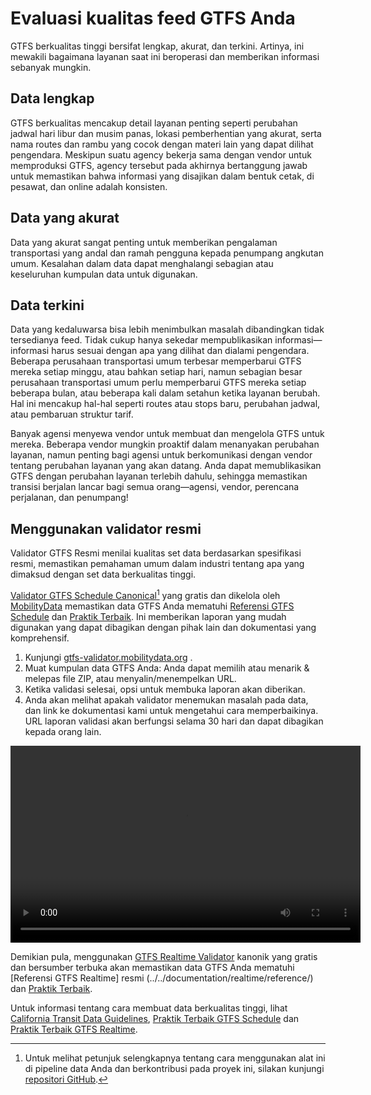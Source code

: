 # Evaluasi kualitas feed GTFS Anda 
 
 GTFS berkualitas tinggi bersifat lengkap, akurat, dan terkini. Artinya, ini mewakili bagaimana layanan saat ini beroperasi dan memberikan informasi sebanyak mungkin. 
 
## Data lengkap 
 
 GTFS berkualitas mencakup detail layanan penting seperti perubahan jadwal hari libur dan musim panas, lokasi pemberhentian yang akurat, serta nama routes dan rambu yang cocok dengan materi lain yang dapat dilihat pengendara. Meskipun suatu agency bekerja sama dengan vendor untuk memproduksi GTFS, agency tersebut pada akhirnya bertanggung jawab untuk memastikan bahwa informasi yang disajikan dalam bentuk cetak, di pesawat, dan online adalah konsisten. 
 
## Data yang akurat 
 
 Data yang akurat sangat penting untuk memberikan pengalaman transportasi yang andal dan ramah pengguna kepada penumpang angkutan umum. Kesalahan dalam data dapat menghalangi sebagian atau keseluruhan kumpulan data untuk digunakan. 
 
## Data terkini 
 
 Data yang kedaluwarsa bisa lebih menimbulkan masalah dibandingkan tidak tersedianya feed. Tidak cukup hanya sekedar mempublikasikan informasi—informasi harus sesuai dengan apa yang dilihat dan dialami pengendara. Beberapa perusahaan transportasi umum terbesar memperbarui GTFS mereka setiap minggu, atau bahkan setiap hari, namun sebagian besar perusahaan transportasi umum perlu memperbarui GTFS mereka setiap beberapa bulan, atau beberapa kali dalam setahun ketika layanan berubah. Hal ini mencakup hal-hal seperti routes atau stops baru, perubahan jadwal, atau pembaruan struktur tarif. 
 
 Banyak agensi menyewa vendor untuk membuat dan mengelola GTFS untuk mereka. Beberapa vendor mungkin proaktif dalam menanyakan perubahan layanan, namun penting bagi agensi untuk berkomunikasi dengan vendor tentang perubahan layanan yang akan datang. Anda dapat memublikasikan GTFS dengan perubahan layanan terlebih dahulu, sehingga memastikan transisi berjalan lancar bagi semua orang—agensi, vendor, perencana perjalanan, dan penumpang! 
 
## Menggunakan validator resmi 
 
 Validator GTFS Resmi menilai kualitas set data berdasarkan spesifikasi resmi, memastikan pemahaman umum dalam industri tentang apa yang dimaksud dengan set data berkualitas tinggi. 
 
 [Validator GTFS Schedule Canonical](https://gtfs-validator.mobilitydata.org/)[^1] yang gratis dan dikelola oleh [MobilityData](https://mobilitydata.org/) memastikan data GTFS Anda mematuhi [Referensi GTFS Schedule](../../documentation/schedule/reference/) dan [Praktik Terbaik](../../documentation/schedule/schedule_best_practices). Ini memberikan laporan yang mudah digunakan yang dapat dibagikan dengan pihak lain dan dokumentasi yang komprehensif. 
 
<div class="usage"> 
<div class="usage-list"> 
<ol> 
<li> Kunjungi <a href="https://gtfs-validator.mobilitydata.org/">gtfs-validator.mobilitydata.org</a> .</li> 
<li> Muat kumpulan data GTFS Anda: Anda dapat memilih atau menarik &amp; melepas file ZIP, atau menyalin/menempelkan URL.</li> 
<li> Ketika validasi selesai, opsi untuk membuka laporan akan diberikan.</li> 
<li> Anda akan melihat apakah validator menemukan masalah pada data, dan link ke dokumentasi kami untuk mengetahui cara memperbaikinya. URL laporan validasi akan berfungsi selama 30 hari dan dapat dibagikan kepada orang lain.</li> 
</ol> 
</div> 
<div class="usage-video"> 
<video class="center" width="560" height="315" controls> 
<source src="../../assets/validator_demo_large.mp4" type="video/mp4"> 
</video> 
</div> 
</div> 
 
 Demikian pula, menggunakan [GTFS Realtime Validator](https://github.com/MobilityData/gtfs-realtime-validator) kanonik yang gratis dan bersumber terbuka akan memastikan data GTFS Anda mematuhi [Referensi GTFS Realtime] resmi (../../documentation/realtime/reference/) dan [Praktik Terbaik](../../documentation/realtime/realtime_best_practices). 
 
 Untuk informasi tentang cara membuat data berkualitas tinggi, lihat [California Transit Data Guidelines](https://dot.ca.gov/cal-itp/california-transit-data-guidelines), [Praktik Terbaik GTFS Schedule](../../documentation/schedule/schedule_best_practices) dan [Praktik Terbaik GTFS Realtime](../../documentation/realtime/realtime_best_practices). 
 
 [^1]: Untuk melihat petunjuk selengkapnya tentang cara menggunakan alat ini di pipeline data Anda dan berkontribusi pada proyek ini, silakan kunjungi [repositori GitHub](https://github.com/MobilityData/gtfs-validator ). 
 

